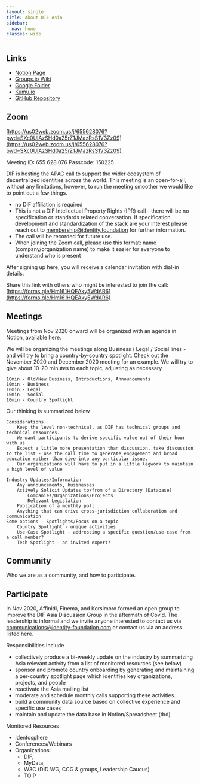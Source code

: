```yaml
---
layout: single
title: About DIF Asia
sidebar:
  nav: home
classes: wide
---
```


## Links

* <a href="https://www.notion.so/APAC-Asia-Discussion-group-85bc823687e745c29ef5084f5e1f5802">Notion Page</a>
* <a href="https://lists.identity.foundation/g/dif-apac-asean/wiki">Groups.io Wiki</a>
* <a href="https://drive.google.com/drive/folders/1ZkC1QJGSelAEP5_69jbSylGr9BfS8zP0">Google Folder</a>
* <a href="https://kumu.io/korsimoro/dif-asia-all">Kumu.io</a>
* <a href="https://github.com/korsimoro/dif-apac">GitHub Repository</a>


## Zoom

[https://us02web.zoom.us/j/655628076?pwd=SXc0UlAzSHd0a25rZ1JMazRsS1V3Zz09](https://us02web.zoom.us/j/655628076?pwd=SXc0UlAzSHd0a25rZ1JMazRsS1V3Zz09)

Meeting ID: 655 628 076
Passcode: 150225


DIF is hosting the APAC call to support the wider ecosystem of decentralized identities across the world.
This meeting is an open-for-all, without any limitations, however, to run the meeting smoother we would like to point out a few things.

- no DIF affiliation is required
- This is not a DIF Intellectual Property Rights (IPR) call - there will be no specification or standards related conversation. If specification development and standardization of the stack are your interest please reach out to membership@identity.foundation for further information.
- The call will be recorded for future use.
- When joining the Zoom call, please use this format: name (company/organization name) to make it easier for everyone to understand who is present

After signing up here, you will receive a calendar invitation with dial-in details.

Share this link with others who might be interested to join the call: [https://forms.gle/Hm161HQEAky5WdAR6](https://forms.gle/Hm161HQEAky5WdAR6)


## Meetings

Meetings from Nov 2020 onward will be organized with an agenda in Notion, available here.

We will be organizing the meetings along Business / Legal / Social lines - and will try to bring a country-by-country spotlight.  Check out the November 2020 and December 2020 meeting for an example.  We will try to give about 10-20 minutes to each topic, adjusting as necessary

    10min - Old/New Business, Introductions, Announcements
    10min - Business
    10min - Legal
    10min - Social
    10min - Country Spotlight

Our thinking is summarized below

    Considerations
        Keep the level non-technical, as DIF has technical groups and technical resources.
        We want participants to derive specific value out of their hour with us
        Expect a little more presentation than discussion, take discussion to the list - use the call time to generate engagement and broad education rather than dive into any particular issue.
        Our organizations will have to put in a little legwork to maintain a high level of value

    Industry Updates/Information
        Any announcements, businesses
        Actively Solicit Updates to/from of a Directory (Database)
            Companies/Organizations/Projects
            Relevant Legislation
        Publication of a monthly poll
        Anything that can drive cross-jurisdiction collaboration and communication
    Some options - Spotlights/Focus on a topic
        Country Spotlight - unique activities
        Use-Case Spotlight - addressing a specific question/use-case from a call member?
        Tech Spotlight - an invited expert?

## Community
Who we are as a community, and how to participate.

## Participate
In Nov 2020, Affinidi, Finema, and Korsimoro formed an open group to improve the DIF Asia Discussion Group in the aftermath of Covid.  The leadership is informal and we invite anyone interested to contact us via communications@identity-foundation.com or contact us via an address listed here.

Responsibilities Include

* collectively produce a bi-weekly update on the industry by summarizing Asia relevant activity from a list of monitored resources (see below)
* sponsor and promote country onboarding by generating and maintaining a per-country spotlight page which identifies key organizations, projects, and people
* reactivate the Asia mailing list
* moderate and schedule monthly calls supporting these activities.
* build a community data source based on collective experience and specific use cases  
* maintain and update the data base in Notion/Spreadsheet (tbd)

Monitored Resources

* Identosphere
* Conferences/Webinars
* Organizations:
    * DIF,
    * MyData,
    * W3C (DID WG, CCG & groups, Leadership Caucus)
    * TOIP
